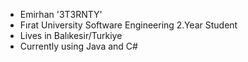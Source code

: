 - Emirhan '3T3RNTY'
- Fırat University Software Engineering 2.Year Student
- Lives in Balıkesir/Turkiye
- Currently using Java and C#
